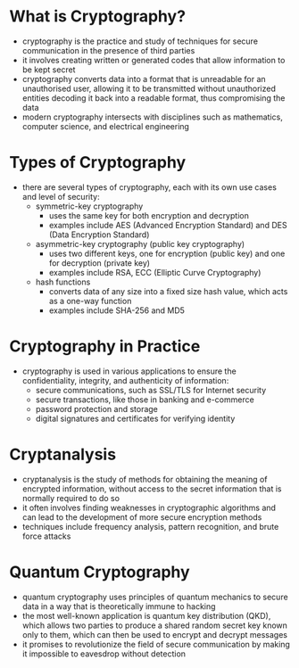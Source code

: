 # What is Cryptography?
- cryptography is the practice and study of techniques for secure communication in the presence of third parties
- it involves creating written or generated codes that allow information to be kept secret
- cryptography converts data into a format that is unreadable for an unauthorised user, allowing it to be transmitted without unauthorized entities decoding it back into a readable format, thus compromising the data
- modern cryptography intersects with disciplines such as mathematics, computer science, and electrical engineering

# Types of Cryptography
- there are several types of cryptography, each with its own use cases and level of security:
	- symmetric-key cryptography
		- uses the same key for both encryption and decryption
		- examples include AES (Advanced Encryption Standard) and DES (Data Encryption Standard)
	- asymmetric-key cryptography (public key cryptography)
		- uses two different keys, one for encryption (public key) and one for decryption (private key)
		- examples include RSA, ECC (Elliptic Curve Cryptography)
	- hash functions
		- converts data of any size into a fixed size hash value, which acts as a one-way function
		- examples include SHA-256 and MD5

# Cryptography in Practice
- cryptography is used in various applications to ensure the confidentiality, integrity, and authenticity of information:
	- secure communications, such as SSL/TLS for Internet security
	- secure transactions, like those in banking and e-commerce
	- password protection and storage
	- digital signatures and certificates for verifying identity

# Cryptanalysis
- cryptanalysis is the study of methods for obtaining the meaning of encrypted information, without access to the secret information that is normally required to do so
- it often involves finding weaknesses in cryptographic algorithms and can lead to the development of more secure encryption methods
- techniques include frequency analysis, pattern recognition, and brute force attacks

# Quantum Cryptography
- quantum cryptography uses principles of quantum mechanics to secure data in a way that is theoretically immune to hacking
- the most well-known application is quantum key distribution (QKD), which allows two parties to produce a shared random secret key known only to them, which can then be used to encrypt and decrypt messages
- it promises to revolutionize the field of secure communication by making it impossible to eavesdrop without detection